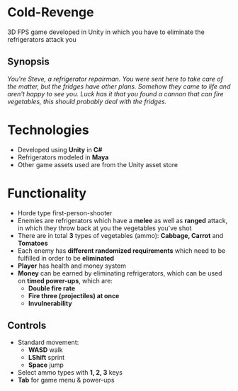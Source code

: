 # Cold-Revenge

3D FPS game developed in Unity in which you have to eliminate the refrigerators attack you

## Synopsis

*You're Steve, a refrigerator repairman. You were sent here to take care of the matter, but the fridges have other plans. Somehow they came to life and aren't happy to see you. Luck has it that you found a cannon that can fire vegetables, this should probably deal with the fridges.*

# Technologies

- Developed using **Unity** in **C#**
- Refrigerators modeled in **Maya**
- Other game assets used are from the Unity asset store

# Functionality

- Horde type first-person-shooter
- Enemies are refrigerators which have a **melee** as well as **ranged** attack, in which they throw back at you the vegetables you've shot
- There are in total **3** types of vegetables (ammo): **Cabbage, Carrot** and **Tomatoes**
- Each enemy has **different randomized requirements** which need to be fulfilled in order to be **eliminated**
- **Player** has health and money system
- **Money** can be earned by eliminating refrigerators, which can be used on **timed power-ups**, which are:
	- **Double fire rate**
	- **Fire three (projectiles) at once**
	- **Invulnerability**

## Controls
- Standard movement:
	- **WASD** walk
	- **LShift** sprint
	- **Space** jump
- Select ammo types with **1, 2, 3** keys
- **Tab** for game menu & power-ups

<!--stackedit_data:
eyJoaXN0b3J5IjpbMTYwNDUyNzU5MiwtNzk5ODI0NzM0XX0=
-->